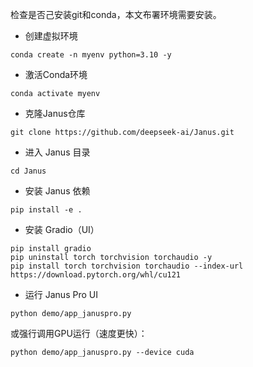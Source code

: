 检查是否己安装git和conda，本文布署环境需要安装。
- 创建虚拟环境
```
conda create -n myenv python=3.10 -y
```
- 激活Conda环境
```
conda activate myenv
```
- 克隆Janus仓库
```
git clone https://github.com/deepseek-ai/Janus.git
```
- 进入 Janus 目录
```
cd Janus
```
- 安装 Janus 依赖
```
pip install -e .
```
- 安装 Gradio（UI）
```
pip install gradio
pip uninstall torch torchvision torchaudio -y
pip install torch torchvision torchaudio --index-url https://download.pytorch.org/whl/cu121
```
- 运行 Janus Pro UI
```
python demo/app_januspro.py
```
或强行调用GPU运行（速度更快）：
```
python demo/app_januspro.py --device cuda
```
